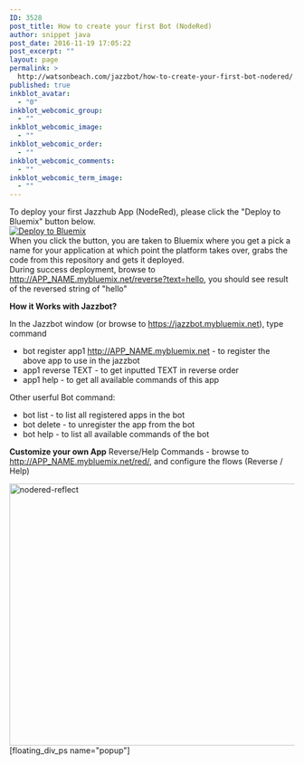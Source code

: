 ```yaml
---
ID: 3528
post_title: How to create your first Bot (NodeRed)
author: snippet java
post_date: 2016-11-19 17:05:22
post_excerpt: ""
layout: page
permalink: >
  http://watsonbeach.com/jazzbot/how-to-create-your-first-bot-nodered/
published: true
inkblot_avatar:
  - "0"
inkblot_webcomic_group:
  - ""
inkblot_webcomic_image:
  - ""
inkblot_webcomic_order:
  - ""
inkblot_webcomic_comments:
  - ""
inkblot_webcomic_term_image:
  - ""
---
```

To deploy your first Jazzhub App (NodeRed), please click the "Deploy to Bluemix" button below. </br> [![Deploy to Bluemix][1]][2] </br> When you click the button, you are taken to Bluemix where you get a pick a name for your application at which point the platform takes over, grabs the code from this repository and gets it deployed. </br> During success deployment, browse to http://APP_NAME.mybluemix.net/reverse?text=hello, you should see result of the reversed string of "hello" 

**How it Works with Jazzbot?**

In the Jazzbot window (or browse to https://jazzbot.mybluemix.net), type command </br> 
*   bot register app1 http://APP_NAME.mybluemix.net - to register the above app to use in the jazzbot
*   app1 reverse TEXT - to get inputted TEXT in reverse order
*   app1 help - to get all available commands of this app

Other userful Bot command: </br> 
*   bot list - to list all registered apps in the bot
*   bot delete - to unregister the app from the bot
*   bot help - to list all available commands of the bot

**Customize your own App** Reverse/Help Commands - browse to http://APP_NAME.mybluemix.net/red/, and configure the flows (Reverse / Help) 

<img src="https://bluecloudnews.com/wp-content/uploads/2016/11/nodered-reflect2.jpg" alt="nodered-reflect" width="1550" height="463" class="alignnone size-full wp-image-2646" /> [floating_div_ps name="popup"]

 [1]: https://bluemix.net/deploy/button.png
 [2]: https://bluemix.net/deploy?repository=https://github.com/snippet-java/nodered-reflect-app